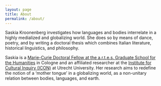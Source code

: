 ```yaml
---
layout: page
title: About
permalink: /about/
---
```


Saskia Kroonenberg investigates how languages and bodies interrelate in a highly medialized and globalizing world. She does so by means of dance, poetry, and by writing a doctoral thesis which combines Italian literature, historical linguistics, and philosophy. 

Saskia is a [Marie-Curie Doctoral Fellow at the a.r.t.e.s. Graduate School for the Humanities](https://artes.phil-fak.uni-koeln.de/forschung/dissertationsprojekte-im-integrated-track/profilseiten-it/kroonenberg-saskia) in Cologne and an affiliated researcher at the [Institute for Cultural Inquiry (ICON)](https://www.uu.nl/en/research/institute-for-cultural-inquiry) at Utrecht University. Her research aims to redefine the notion of a ‘mother tongue’ in a globalizing world, as a non-unitary relation between bodies, languages, and earth. 
